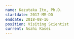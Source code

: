 ```yaml
---
name: Kazutaka Ito, Ph.D.
startdate: 2017-MM-DD
enddate: 2018-08-16
position: Visiting Scientist
current: Asahi Kasei
---
```

